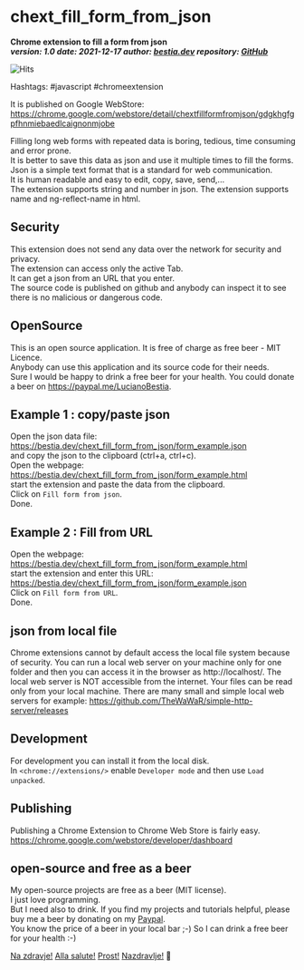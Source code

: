 # chext_fill_form_from_json

**Chrome extension to fill a form from json**  
***version: 1.0  date: 2021-12-17 author: [bestia.dev](https://bestia.dev) repository: [GitHub](https://github.com/bestia-dev/chext_fill_form_from_json)***  

![Hits](https://bestia.dev/webpage_hit_counter/get_svg_image/504794898.svg)

Hashtags: #javascript #chromeextension

It is published on Google WebStore:  
<https://chrome.google.com/webstore/detail/chextfillformfromjson/gdgkhgfgpfhnmiebaedlcaignonmjobe>  

Filling long web forms with repeated data is boring, tedious, time consuming and error prone.  
It is better to save this data as json and use it multiple times to fill the forms.  
Json is a simple text format that is a standard for web communication.  
It is human readable and easy to edit, copy, save, send,...  
The extension supports string and number in json. The extension supports name and ng-reflect-name in html.  

## Security

This extension does not send any data over the network for security and privacy.  
The extension can access only the active Tab.  
It can get a json from an URL that you enter.  
The source code is published on github and anybody can inspect it to see there is no malicious or dangerous code.  

## OpenSource

This is an open source application. It is free of charge as free beer - MIT Licence.  
Anybody can use this application and its source code for their needs.  
Sure I would be happy to drink a free beer for your health. You could donate a beer on <https://paypal.me/LucianoBestia>.

## Example 1 : copy/paste json

Open the json data file:
<https://bestia.dev/chext_fill_form_from_json/form_example.json>  
and copy the json to the clipboard (ctrl+a, ctrl+c).  
Open the webpage:  
<https://bestia.dev/chext_fill_form_from_json/form_example.html>  
start the extension and paste the data from the clipboard.  
Click on `Fill form from json`.  
Done.  

## Example 2 : Fill from URL

Open the webpage:  
<https://bestia.dev/chext_fill_form_from_json/form_example.html>  
start the extension and enter this URL:
<https://bestia.dev/chext_fill_form_from_json/form_example.json>  
Click on `Fill form from URL`.  
Done.

## json from local file

Chrome extensions cannot by default access the local file system because of security.
You can run a local web server on your machine only for one folder
and then you can access it in the browser as http://localhost/.
The local web server is NOT accessible from the internet. Your files can be read only from your local machine.
There are many small and simple local web servers for example: https://github.com/TheWaWaR/simple-http-server/releases

## Development

For development you can install it from the local disk.  
In `<chrome://extensions/>` enable `Developer mode` and then use `Load unpacked`.  

## Publishing

Publishing a Chrome Extension to Chrome Web Store is fairly easy.  
<https://chrome.google.com/webstore/developer/dashboard>  

## open-source and free as a beer

My open-source projects are free as a beer (MIT license).  
I just love programming.  
But I need also to drink. If you find my projects and tutorials helpful, please buy me a beer by donating on my [Paypal](https://paypal.me/LucianoBestia).  
You know the price of a beer in your local bar ;-) So I can drink a free beer for your health :-)  

[Na zdravje!](https://translate.google.com/?hl=en&sl=sl&tl=en&text=Na%20zdravje&op=translate) [Alla salute!](https://dictionary.cambridge.org/dictionary/italian-english/alla-salute) [Prost!](https://dictionary.cambridge.org/dictionary/german-english/prost) [Nazdravlje!](https://matadornetwork.com/nights/how-to-say-cheers-in-50-languages/) 🍻
